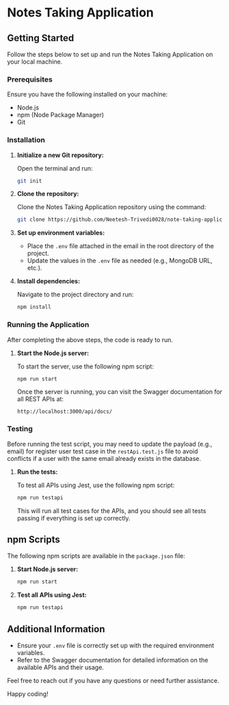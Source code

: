 # Notes Taking Application

## Getting Started

Follow the steps below to set up and run the Notes Taking Application on your local machine.

### Prerequisites

Ensure you have the following installed on your machine:

- Node.js
- npm (Node Package Manager)
- Git

### Installation

1. **Initialize a new Git repository:**

   Open the terminal and run:

   ```sh
   git init
   ```

2. **Clone the repository:**

   Clone the Notes Taking Application repository using the command:

   ```sh
   git clone https://github.com/Neetesh-Trivedi0028/note-taking-application.git
   ```

3. **Set up environment variables:**

   - Place the `.env` file attached in the email in the root directory of the project.
   - Update the values in the `.env` file as needed (e.g., MongoDB URL, etc.).

4. **Install dependencies:**

   Navigate to the project directory and run:

   ```sh
   npm install
   ```

### Running the Application

After completing the above steps, the code is ready to run.

1. **Start the Node.js server:**

   To start the server, use the following npm script:

   ```sh
   npm run start
   ```

   Once the server is running, you can visit the Swagger documentation for all REST APIs at:

   ```
   http://localhost:3000/api/docs/
   ```

### Testing

Before running the test script, you may need to update the payload (e.g., email) for register user test case in the `restApi.test.js` file to avoid conflicts if a user with the same email already exists in the database.

1. **Run the tests:**

   To test all APIs using Jest, use the following npm script:

   ```sh
   npm run testapi
   ```

   This will run all test cases for the APIs, and you should see all tests passing if everything is set up correctly.

## npm Scripts

The following npm scripts are available in the `package.json` file:

1. **Start Node.js server:**

   ```sh
   npm run start
   ```

2. **Test all APIs using Jest:**
   ```sh
   npm run testapi
   ```

## Additional Information

- Ensure your `.env` file is correctly set up with the required environment variables.
- Refer to the Swagger documentation for detailed information on the available APIs and their usage.

Feel free to reach out if you have any questions or need further assistance.

Happy coding!
